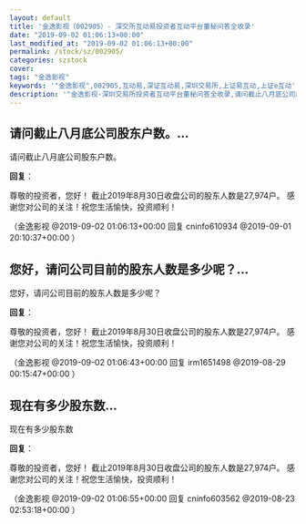 ```yaml
---
layout: default
title: '金逸影视（002905）- 深交所互动易投资者互动平台董秘问答全收录'
date: "2019-09-02 01:06:13+00:00"
last_modified_at: "2019-09-02 01:06:13+00:00"
permalink: /stock/sz/002905/
categories: szstock
cover: 
tags: "金逸影视"
keywords: '"金逸影视",002905,互动易,深证互动易,深圳交易所,上证易互动,上证e互动'
description: '"金逸影视-深圳交易所投资者互动平台董秘问答全收录,请问截止八月底公司股东户数。"'
---
```


## 请问截止八月底公司股东户数。...

请问截止八月底公司股东户数。

**回复**：

尊敬的投资者，您好！
截止2019年8月30日收盘公司的股东人数是27,974户。 
感谢您对公司的关注！祝您生活愉快，投资顺利！ 

（金逸影视  @2019-09-02 01:06:13+00:00 回复 cninfo610934  @2019-09-01 20:10:37+00:00 ）

## 您好，请问公司目前的股东人数是多少呢？...

您好，请问公司目前的股东人数是多少呢？

**回复**：

尊敬的投资者，您好！
截止2019年8月30日收盘公司的股东人数是27,974户。 
感谢您对公司的关注！祝您生活愉快，投资顺利！ 

（金逸影视  @2019-09-02 01:06:43+00:00 回复 irm1651498  @2019-08-29 00:15:47+00:00 ）

## 现在有多少股东数...

现在有多少股东数

**回复**：

尊敬的投资者，您好！
截止2019年8月30日收盘公司的股东人数是27,974户。 
感谢您对公司的关注！祝您生活愉快，投资顺利！ 

（金逸影视  @2019-09-02 01:06:55+00:00 回复 cninfo603562  @2019-08-23 02:53:18+00:00 ）

